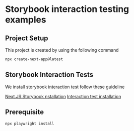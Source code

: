 # Storybook interaction testing examples

## Project Setup

This project is created by using the following command

```sh
npx create-next-app@latest
```

## Storybook Interaction Tests

We install storybook interaction test follow these guideline

[Next.JS Storybook nstallation](https://storybook.js.org/recipes/next)
[Interaction test installation ](https://storybook.js.org/docs/writing-tests/interaction-testing)

## Prerequisite

```sh
npx playwright install
```